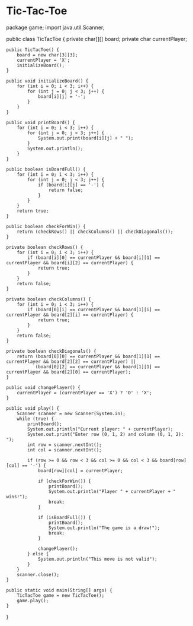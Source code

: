 # Tic-Tac-Toe

package game;
import java.util.Scanner;

public class TicTacToe {
    private char[][] board;
    private char currentPlayer;

    public TicTacToe() {
        board = new char[3][3];
        currentPlayer = 'X';
        initializeBoard();
    }

    public void initializeBoard() {
        for (int i = 0; i < 3; i++) {
            for (int j = 0; j < 3; j++) {
                board[i][j] = '-';
            }
        }
    }

    public void printBoard() {
        for (int i = 0; i < 3; i++) {
            for (int j = 0; j < 3; j++) {
                System.out.print(board[i][j] + " ");
            }
            System.out.println();
        }
    }

    public boolean isBoardFull() {
        for (int i = 0; i < 3; i++) {
            for (int j = 0; j < 3; j++) {
                if (board[i][j] == '-') {
                    return false;
                }
            }
        }
        return true;
    }

    public boolean checkForWin() {
        return (checkRows() || checkColumns() || checkDiagonals());
    }

    private boolean checkRows() {
        for (int i = 0; i < 3; i++) {
            if (board[i][0] == currentPlayer && board[i][1] == currentPlayer && board[i][2] == currentPlayer) {
                return true;
            }
        }
        return false;
    }

    private boolean checkColumns() {
        for (int i = 0; i < 3; i++) {
            if (board[0][i] == currentPlayer && board[1][i] == currentPlayer && board[2][i] == currentPlayer) {
                return true;
            }
        }
        return false;
    }

    private boolean checkDiagonals() {
        return (board[0][0] == currentPlayer && board[1][1] == currentPlayer && board[2][2] == currentPlayer) ||
               (board[0][2] == currentPlayer && board[1][1] == currentPlayer && board[2][0] == currentPlayer);
    }

    public void changePlayer() {
        currentPlayer = (currentPlayer == 'X') ? 'O' : 'X';
    }

    public void play() {
        Scanner scanner = new Scanner(System.in);
        while (true) {
            printBoard();
            System.out.println("Current player: " + currentPlayer);
            System.out.print("Enter row (0, 1, 2) and column (0, 1, 2): ");
            int row = scanner.nextInt();
            int col = scanner.nextInt();

            if (row >= 0 && row < 3 && col >= 0 && col < 3 && board[row][col] == '-') {
                board[row][col] = currentPlayer;

                if (checkForWin()) {
                    printBoard();
                    System.out.println("Player " + currentPlayer + " wins!");
                    break;
                }

                if (isBoardFull()) {
                    printBoard();
                    System.out.println("The game is a draw!");
                    break;
                }

                changePlayer();
            } else {
                System.out.println("This move is not valid");
            }
        }
        scanner.close();
    }

    public static void main(String[] args) {
        TicTacToe game = new TicTacToe();
        game.play();
    }
}


